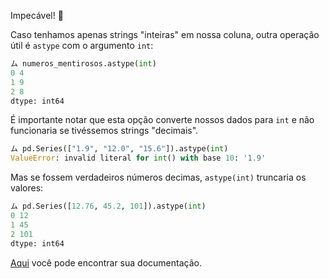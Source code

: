 Impecável! 👏

Caso tenhamos apenas strings "inteiras" em nossa coluna, outra operação útil é `astype` com o argumento `int`:

```python
ム numeros_mentirosos.astype(int)
0 4
1 9
2 8
dtype: int64
```

É importante notar que esta opção converte nossos dados para `int` e não funcionaria se tivéssemos strings "decimais".

```python
ム pd.Series(["1.9", "12.0", "15.6"]).astype(int)
ValueError: invalid literal for int() with base 10: '1.9'
```

Mas se fossem verdadeiros números decimas, `astype(int)` truncaria os valores: 

```python
ム pd.Series([12.76, 45.2, 101]).astype(int)
0 12
1 45
2 101
dtype: int64
```

[Aqui](https://pandas.pydata.org/docs/reference/api/pandas.DataFrame.astype.html) você pode encontrar sua documentação.